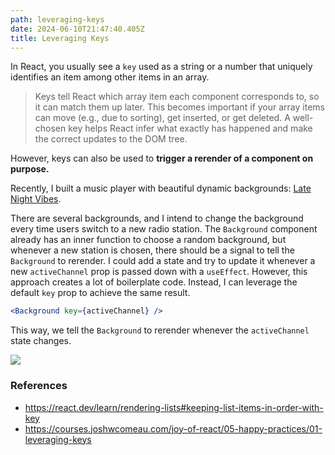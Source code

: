 ```yaml
---
path: leveraging-keys
date: 2024-06-10T21:47:40.405Z
title: Leveraging Keys
---
```

In React, you usually see a `key` used as a string or a number that uniquely identifies an item among other items in an array.

> Keys tell React which array item each component corresponds to, so it can match them up later. This becomes important if your array items can move (e.g., due to sorting), get inserted, or get deleted. A well-chosen key helps React infer what exactly has happened and make the correct updates to the DOM tree.

However, keys can also be used to **trigger a rerender of a component on purpose.**

Recently, I built a music player with beautiful dynamic backgrounds: [Late Night Vibes](https://late-night-vibes.vuongvu.xyz/).

There are several backgrounds, and I intend to change the background every time users switch to a new radio station. The `Background` component already has an inner function to choose a random background, but whenever a new station is chosen, there should be a signal to tell the `Background` to rerender. I could add a state and try to update it whenever a new `activeChannel` prop is passed down with a `useEffect`. However, this approach creates a lot of boilerplate code. Instead, I can leverage the default `key` prop to achieve the same result.

```jsx
<Background key={activeChannel} />
```

This way, we tell the `Background` to rerender whenever the `activeChannel` state changes.

![](../assets/late-night-vibes.gif)

### R﻿eferences

* https://react.dev/learn/rendering-lists#keeping-list-items-in-order-with-key
* https://courses.joshwcomeau.com/joy-of-react/05-happy-practices/01-leveraging-keys